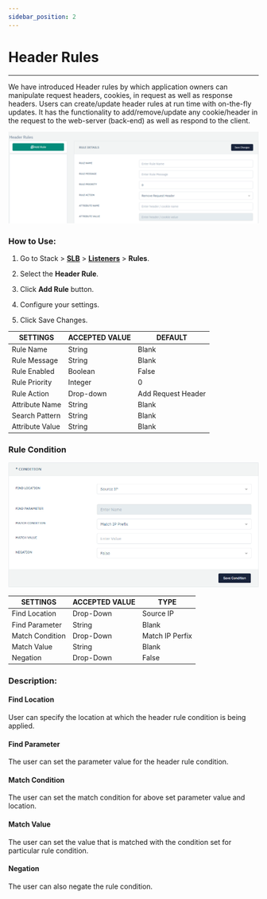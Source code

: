 ```yaml
---
sidebar_position: 2
---
```


# Header Rules

---

We have introduced Header rules by which application owners can manipulate request headers, cookies, in request as well as response headers. Users can create/update header rules at run time with on-the-fly updates. It has the functionality to add/remove/update any cookie/header in the request to the web-server (back-end) as well as respond to the client.

![headerrules](/img/adc/headerrules.png)

### How to Use:

1. Go to Stack > [**SLB**](../../adc.md) > [**Listeners**](../../listeners/) > **Rules**.

2. Select the **Header Rule**.

3. Click **Add Rule** button.

4. Configure your settings. 

5. Click Save Changes.

| SETTINGS        | ACCEPTED VALUE | DEFAULT            |
|-----------------|----------------|--------------------|
| Rule Name       | String         | Blank              |
| Rule Message    | String         | Blank              |
| Rule Enabled    | Boolean        | False              |
| Rule Priority   | Integer        | 0                  |
| Rule Action     | Drop-down      | Add Request Header |
| Attribute Name  | String         | Blank              |
| Search Pattern  | String         | Blank              |
| Attribute Value | String         | Blank              |

### Rule Condition

![headerrules2](/img/adc/headerrules2.png)

| SETTINGS        | ACCEPTED VALUE | TYPE            |
|-----------------|----------------|-----------------|
| Find Location   | Drop-Down      | Source IP       |
| Find Parameter  | String         | Blank           |
| Match Condition | Drop-Down      | Match IP Perfix |
| Match Value     | String         | Blank           |
| Negation        | Drop-Down      | False           |

### Description:

#### Find Location

User can specify the location at which the header rule condition is being applied.

#### Find Parameter

The user can set the parameter value for the header rule condition.

#### Match Condition

The user can set the match condition for above set parameter value and location.

#### Match Value

The user can set the value that is matched with the condition set for particular rule condition. 

#### Negation

The user can also negate the rule condition.
